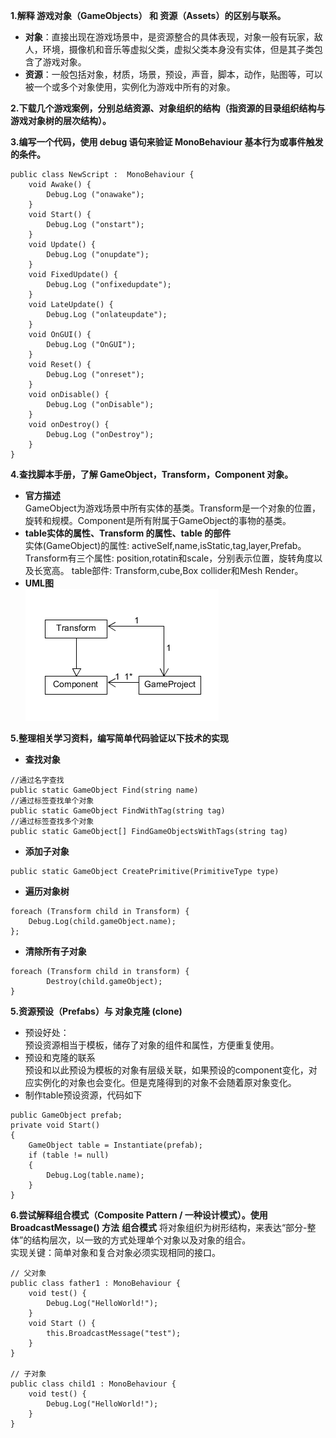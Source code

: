 **1.解释 游戏对象（GameObjects） 和 资源（Assets）的区别与联系。**

- **对象**：直接出现在游戏场景中，是资源整合的具体表现，对象一般有玩家，敌人，环境，摄像机和音乐等虚拟父类，虚拟父类本身没有实体，但是其子类包含了游戏对象。
- **资源**：一般包括对象，材质，场景，预设，声音，脚本，动作，贴图等，可以被一个或多个对象使用，实例化为游戏中所有的对象。

**2.下载几个游戏案例，分别总结资源、对象组织的结构（指资源的目录组织结构与游戏对象树的层次结构）。**

**3.编写一个代码，使用 debug 语句来验证 MonoBehaviour 基本行为或事件触发的条件。**

```
public class NewScript :  MonoBehaviour {
    void Awake() {
        Debug.Log ("onawake");
    }
    void Start() {
        Debug.Log ("onstart");
    }
    void Update() {
    	Debug.Log ("onupdate");
    }
    void FixedUpdate() {
    	Debug.Log ("onfixedupdate");	
    }
    void LateUpdate() {
    	Debug.Log ("onlateupdate");
    }
    void OnGUI() {
    	Debug.Log ("OnGUI");
    }
    void Reset() {
    	Debug.Log ("onreset");
    }
    void onDisable() {
    	Debug.Log ("onDisable");
    }
    void onDestroy() {
    	Debug.Log ("onDestroy");
    }
}
```
**4.查找脚本手册，了解 GameObject，Transform，Component 对象。**
- **官方描述**<br>GameObject为游戏场景中所有实体的基类。Transform是一个对象的位置，旋转和规模。Component是所有附属于GameObject的事物的基类。
- **table实体的属性、Transform 的属性、table 的部件**<br> 实体(GameObject)的属性: activeSelf,name,isStatic,tag,layer,Prefab。  Transform有三个属性: position,rotatin和scale，分别表示位置，旋转角度以及长宽高。  table部件: Transform,cube,Box collider和Mesh Render。
- **UML图**<br>
![avatar](https://github.com/lvxm0/Unity3d/blob/master/homework1/UML.png)

**5.整理相关学习资料，编写简单代码验证以下技术的实现**
- **查找对象**<br>
```
//通过名字查找
public static GameObject Find(string name)
//通过标签查找单个对象
public static GameObject FindWithTag(string tag)
//通过标签查找多个对象
public static GameObject[] FindGameObjectsWithTags(string tag)
```
- **添加子对象**<br>
```
public static GameObject CreatePrimitive(PrimitiveType type)
```
- **遍历对象树**<br>
```
foreach (Transform child in Transform) {
    Debug.Log(child.gameObject.name);
};
```
- **清除所有子对象**<br>
```
foreach (Transform child in transform) {
        Destroy(child.gameObject);
}
```

**5.资源预设（Prefabs）与 对象克隆 (clone)**
- 预设好处：<br>
预设资源相当于模板，储存了对象的组件和属性，方便重复使用。
- 预设和克隆的联系<br>
预设和以此预设为模板的对象有层级关联，如果预设的component变化，对应实例化的对象也会变化。但是克隆得到的对象不会随着原对象变化。
- 制作table预设资源，代码如下
```
public GameObject prefab;
private void Start()
{
    GameObject table = Instantiate(prefab);
    if (table != null)
    {
        Debug.Log(table.name);
    }
}
```

**6.尝试解释组合模式（Composite Pattern / 一种设计模式）。使用 BroadcastMessage() 方法**
**组合模式** 将对象组织为树形结构，来表达“部分-整体”的结构层次，以一致的方式处理单个对象以及对象的组合。<br>
实现关键：简单对象和复合对象必须实现相同的接口。

```
// 父对象
public class father1 : MonoBehaviour {
    void test() {
        Debug.Log("HelloWorld!");
    }
    void Start () {
        this.BroadcastMessage("test");
    }
}

// 子对象
public class child1 : MonoBehaviour {
    void test() {
        Debug.Log("HelloWorld!");
    }
}
```

